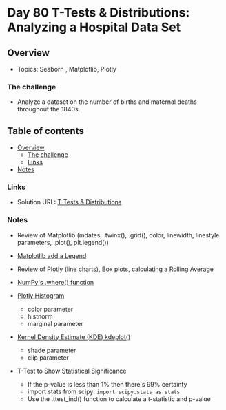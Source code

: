 # Day 80 T-Tests & Distributions: Analyzing a Hospital Data Set

## Overview

- Topics: Seaborn , Matplotlib, Plotly


### The challenge

- Analyze a dataset on the number of births and maternal deaths throughout the 1840s.

## Table of contents

- [Overview](#overview)
  - [The challenge](#the-challenge)
  - [Links](#links)
- [Notes](#notes)

### Links

- Solution URL: [T-Tests & Distributions](https://github.com/Mikerniker/100_Days_of_Python/tree/main/Day80)


###  Notes
- Review of Matplotlib (mdates, .twinx(), .grid(), color, linewidth, linestyle parameters, .plot(), plt.legend()) 
- [Matplotlib add a Legend](https://matplotlib.org/3.1.1/api/_as_gen/matplotlib.pyplot.legend.html)

- Review of Plotly (line charts), Box plots, calculating a Rolling Average
- [NumPy's .where() function](https://numpy.org/doc/stable/reference/generated/numpy.where.html)
- [Plotly Histogram](https://plotly.com/python/histograms/)
  - color parameter
  - histnorm
  - marginal parameter
- [Kernel Density Estimate (KDE) kdeplot()](https://seaborn.pydata.org/generated/seaborn.kdeplot.html)
  - shade parameter
  - clip parameter
- T-Test to Show Statistical Significance
  - If the p-value is less than 1% then there's 99% certainty
  - import stats from scipy: ```import scipy.stats as stats```
  - Use the .ttest_ind() function to calculate a t-statistic and p-value
